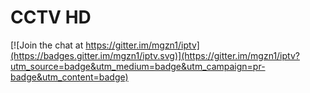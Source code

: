 # CCTV HD

[![Join the chat at https://gitter.im/mgzn1/iptv](https://badges.gitter.im/mgzn1/iptv.svg)](https://gitter.im/mgzn1/iptv?utm_source=badge&utm_medium=badge&utm_campaign=pr-badge&utm_content=badge)

